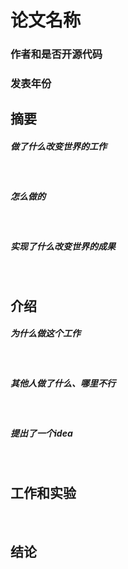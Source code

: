 # **论文名称**

### 作者和是否开源代码

### 发表年份


## **摘要**
##### 做了什么改变世界的工作
&emsp;&emsp;
##### 怎么做的
&emsp;&emsp;
##### 实现了什么改变世界的成果
&emsp;&emsp;


## **介绍**
##### 为什么做这个工作
&emsp;&emsp;
##### 其他人做了什么、哪里不行
&emsp;&emsp;
##### 提出了一个idea
&emsp;&emsp;


## **工作和实验**
&emsp;&emsp;


## **结论**
&emsp;&emsp;
